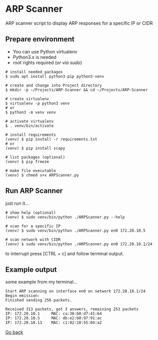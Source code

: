 # ARP Scanner

ARP scanner script to display ARP responses for a specific IP or CIDR

## Prepare environment

- You can use Python virtualenv
- Python3.x is needed
- root rights required (_or via sudo_)

```shell
# install needed packages
$ sudo apt install python3-pip python3-venv

# create and change into Project directory
$ mkdir -p ~/Projects/ARP-Scanner && cd ~/Projects/ARP-Scanner

# create virtualenv
$ virtualenv -p python3 venv
# or
$ python3 -m venv venv

# activate virtualenv
$ . venv/bin/activate

# install requirements
(venv) $ pip install -r requirements.txt
# or
(venv) $ pip install scapy

# list packages (optional)
(venv) $ pip freeze

# make file executable
(venv) $ chmod u+x ARPScanner.py
```

## Run ARP Scanner

just run it...

```shell
# show help (optional)
(venv) $ sudo venv/bin/python ./ARPScanner.py --help

# scan for a specific IP
(venv) $ sudo venv/bin/python ./ARPScanner.py en0 172.20.10.5

# scan network with CIDR
(venv) $ sudo venv/bin/python ./ARPScanner.py en0 172.20.10.1/24
```

to interrupt press [CTRL + c] and follow terminal output.

## Example output

some example from my terminal...

```shell
Start ARP scanning on interface en0 on network 172.20.10.1/24
Begin emission:
Finished sending 256 packets.

Received 313 packets, got 3 answers, remaining 253 packets
IP: 172.20.10.1     MAC: ca:38:b0:d7:41:64
IP: 172.20.10.5     MAC: db:e2:b0:97:91:ac
IP: 172.20.10.11    MAC: c1:02:10:55:04:a2
```

[Go back](../README.md)
